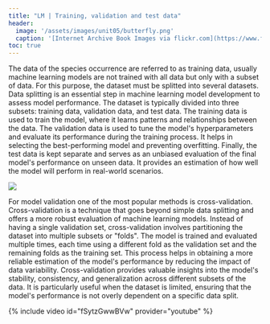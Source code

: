 ```yaml
---
title: "LM | Training, validation and test data"
header:
  image: '/assets/images/unit05/butterfly.png'
  caption: '[Internet Archive Book Images via flickr.com](https://www.flickr.com/photos/internetarchivebookimages/page7) [public domain](https://creativecommons.org/publicdomain/zero/1.0/){:target="_blank"}'
toc: true
---
```


The data of the species occurrence are referred to as training data, usually machine learning models are not trained with all data but only with a subset of data. For this purpose, the dataset must be splitted into several datasets.
Data splitting is an essential step in machine learning model development to assess model performance. The dataset is typically divided into three subsets: training data, validation data, and test data. The training data is used to train the model, where it learns patterns and relationships between the data. The validation data is used to tune the model's hyperparameters and evaluate its performance during the training process. It helps in selecting the best-performing model and preventing overfitting. Finally, the test data is kept separate and serves as an unbiased evaluation of the final model's performance on unseen data. It provides an estimation of how well the model will perform in real-world scenarios.

![](https://assets-global.website-files.com/5d7b77b063a9066d83e1209c/61568656a13218cdde7f6166_training-data-validation-test.png)

For model validation one of the most popular methods is cross-validation. Cross-validation is a technique that goes beyond simple data splitting and offers a more robust evaluation of machine learning models. Instead of having a single validation set, cross-validation involves partitioning the dataset into multiple subsets or "folds". The model is trained and evaluated multiple times, each time using a different fold as the validation set and the remaining folds as the training set. This process helps in obtaining a more reliable estimation of the model's performance by reducing the impact of data variability. Cross-validation provides valuable insights into the model's stability, consistency, and generalization across different subsets of the data. It is particularly useful when the dataset is limited, ensuring that the model's performance is not overly dependent on a specific data split.





{% include video id="fSytzGwwBVw" provider="youtube" %}

